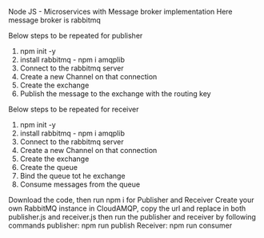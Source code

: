 Node JS - Microservices with Message broker implementation
Here message broker is rabbitmq

Below steps to be repeated for publisher

1. npm init -y
2. install rabbitmq - npm i amqplib
3. Connect to the rabbitmq server
4. Create a new Channel on that connection
5. Create the exchange
6. Publish the message to the exchange with the routing key

Below steps to be repeated for receiver

1. npm init -y
2. install rabbitmq - npm i amqplib
3. Connect to the rabbitmq server
4. Create a new Channel on that connection
5. Create the exchange
6. Create the queue
7. Bind the queue tot he exchange
8. Consume messages from the queue


Download the code, then run npm i for Publisher and Receiver
Create your own RabbitMQ instance in CloudAMQP, copy the url and replace in both publisher.js and receiver.js
then run the publisher and receiver by following commands 
  publisher:  npm run publish
  Receiver:   npm run consumer
